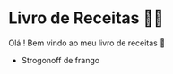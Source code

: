 # Livro de Receitas :man_cook:

Olá ! Bem vindo ao meu livro de receitas :wave:

- Strogonoff de frango




